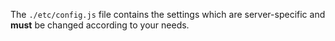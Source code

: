 The `./etc/config.js` file contains the settings which are server-specific and **must** be changed according to your needs.